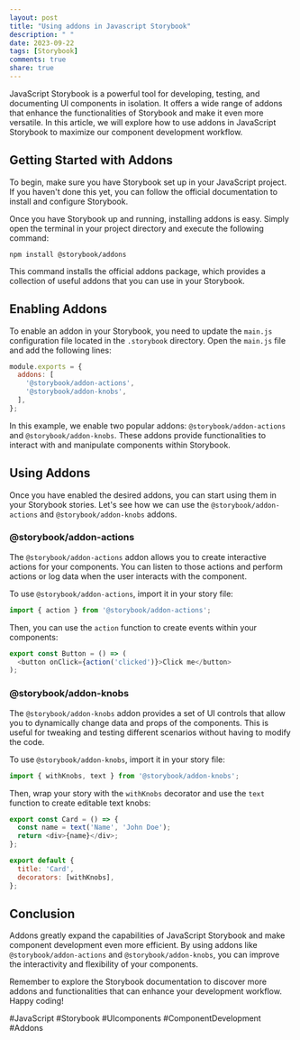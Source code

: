```yaml
---
layout: post
title: "Using addons in Javascript Storybook"
description: " "
date: 2023-09-22
tags: [Storybook]
comments: true
share: true
---
```


JavaScript Storybook is a powerful tool for developing, testing, and documenting UI components in isolation. It offers a wide range of addons that enhance the functionalities of Storybook and make it even more versatile. In this article, we will explore how to use addons in JavaScript Storybook to maximize our component development workflow.

## Getting Started with Addons

To begin, make sure you have Storybook set up in your JavaScript project. If you haven't done this yet, you can follow the official documentation to install and configure Storybook.

Once you have Storybook up and running, installing addons is easy. Simply open the terminal in your project directory and execute the following command:

```
npm install @storybook/addons
```

This command installs the official addons package, which provides a collection of useful addons that you can use in your Storybook.

## Enabling Addons

To enable an addon in your Storybook, you need to update the `main.js` configuration file located in the `.storybook` directory. Open the `main.js` file and add the following lines:

```javascript
module.exports = {
  addons: [
    '@storybook/addon-actions',
    '@storybook/addon-knobs',
  ],
};
```

In this example, we enable two popular addons: `@storybook/addon-actions` and `@storybook/addon-knobs`. These addons provide functionalities to interact with and manipulate components within Storybook.

## Using Addons

Once you have enabled the desired addons, you can start using them in your Storybook stories. Let's see how we can use the `@storybook/addon-actions` and `@storybook/addon-knobs` addons.

### @storybook/addon-actions

The `@storybook/addon-actions` addon allows you to create interactive actions for your components. You can listen to those actions and perform actions or log data when the user interacts with the component.

To use `@storybook/addon-actions`, import it in your story file:

```javascript
import { action } from '@storybook/addon-actions';
```

Then, you can use the `action` function to create events within your components:

```javascript
export const Button = () => (
  <button onClick={action('clicked')}>Click me</button>
);
```

### @storybook/addon-knobs

The `@storybook/addon-knobs` addon provides a set of UI controls that allow you to dynamically change data and props of the components. This is useful for tweaking and testing different scenarios without having to modify the code.

To use `@storybook/addon-knobs`, import it in your story file:

```javascript
import { withKnobs, text } from '@storybook/addon-knobs';
```

Then, wrap your story with the `withKnobs` decorator and use the `text` function to create editable text knobs:

```javascript
export const Card = () => {
  const name = text('Name', 'John Doe');
  return <div>{name}</div>;
};

export default {
  title: 'Card',
  decorators: [withKnobs],
};
```

## Conclusion

Addons greatly expand the capabilities of JavaScript Storybook and make component development even more efficient. By using addons like `@storybook/addon-actions` and `@storybook/addon-knobs`, you can improve the interactivity and flexibility of your components.

Remember to explore the Storybook documentation to discover more addons and functionalities that can enhance your development workflow. Happy coding!

#JavaScript #Storybook #UIcomponents #ComponentDevelopment #Addons